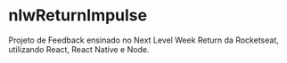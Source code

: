 # nlwReturnImpulse
Projeto de Feedback ensinado no Next Level Week Return da Rocketseat, utilizando React, React Native e Node.
